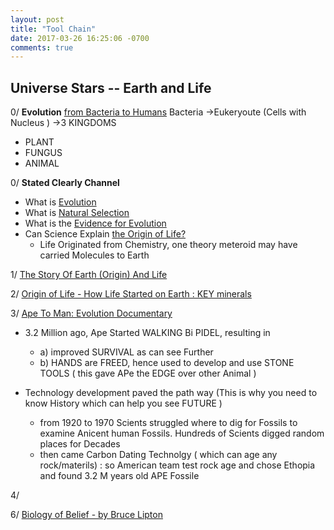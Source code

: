 ```yaml
---
layout: post
title: "Tool Chain"
date: 2017-03-26 16:25:06 -0700
comments: true
---
```


## Universe Stars -- Earth and Life


0/ **Evolution** [from Bacteria to Humans](https://youtu.be/Ew-6WuTo1Is)
Bacteria ->Eukeryoute (Cells with Nucleus ) ->3 KINGDOMS
  + PLANT
  + FUNGUS
  + ANIMAL

0/ **Stated Clearly Channel**
  + What is [Evolution](https://www.youtube.com/watch?v=GhHOjC4oxh8)
  + What is [Natural Selection](https://www.youtube.com/watch?v=0SCjhI86grU)
  + What is the [Evidence for Evolution](https://youtu.be/lIEoO5KdPvg)
   + Can Science Explain [the Origin of Life?](https://www.youtube.com/watch?v=fgQLyqWaCbA)
      + Life Originated from Chemistry, one theory meteroid may have carried Molecules to Earth
    
    
1/  [The Story Of Earth (Origin) And Life](https://www.youtube.com/watch?v=57merteLsBc&t=75s)

2/ [Origin of Life - How Life Started on Earth : KEY minerals](https://www.youtube.com/watch?v=xyhZcEY5PCQ&list=PLWQMRGdIhqcUocBkjPqqccqq-qPJdGrSk&index=2&t=47s)

3/ [Ape To Man: Evolution Documentary](https://www.youtube.com/watch?v=5sMqFivWTmk) 
+ 3.2 Million ago, Ape Started WALKING Bi PIDEL, resulting in 
  + a) improved SURVIVAL as can see Further 
  + b) HANDS are FREED, hence used to develop and use STONE TOOLS ( this gave APe the EDGE over other Animal )
  
+ Technology development paved the path way (This is why you need to know History which can help you see FUTURE )
  + from 1920 to 1970 Scients struggled where to dig for Fossils to examine Anicent human Fossils. Hundreds of Scients digged random places for Decades
  + then came Carbon Dating Technolgy ( which can age any rock/materils) : so American team test rock age and chose Ethopia and found 3.2 M years old APE Fossile  


4/ 


6/ [Biology of Belief - by Bruce Lipton](https://www.youtube.com/watch?v=jjj0xVM4x1I)
